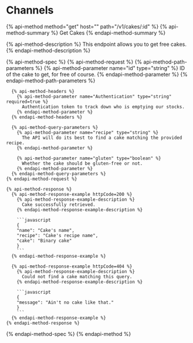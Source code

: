 # Channels

{% api-method method="get" host="" path="/v1/cakes/:id" %}
  {% api-method-summary %}
    Get Cakes
  {% endapi-method-summary %}

  {% api-method-description %}
    This endpoint allows you to get free cakes.
  {% endapi-method-description %}

  {% api-method-spec %}
    {% api-method-request %}
      {% api-method-path-parameters %}
        {% api-method-parameter name="id" type="string" %}
          ID of the cake to get, for free of course.
        {% endapi-method-parameter %}
      {% endapi-method-path-parameters %}

      {% api-method-headers %}
        {% api-method-parameter name="Authentication" type="string" required=true %}
          Authentication token to track down who is emptying our stocks.
        {% endapi-method-parameter %}
      {% endapi-method-headers %}

      {% api-method-query-parameters %}
        {% api-method-parameter name="recipe" type="string" %}
          The API will do its best to find a cake matching the provided recipe.
        {% endapi-method-parameter %}

        {% api-method-parameter name="gluten" type="boolean" %}
          Whether the cake should be gluten-free or not.
        {% endapi-method-parameter %}
      {% endapi-method-query-parameters %}
    {% endapi-method-request %}

    {% api-method-response %}
      {% api-method-response-example httpCode=200 %}
        {% api-method-response-example-description %}
          Cake successfully retrieved.
        {% endapi-method-response-example-description %}

        ```javascript
        {
        "name": "Cake's name",
        "recipe": "Cake's recipe name",
        "cake": "Binary cake"
        }
        ```
      {% endapi-method-response-example %}

      {% api-method-response-example httpCode=404 %}
        {% api-method-response-example-description %}
          Could not find a cake matching this query.
        {% endapi-method-response-example-description %}

        ```javascript
        {
        "message": "Ain't no cake like that."
        }
        ```
      {% endapi-method-response-example %}
    {% endapi-method-response %}
  {% endapi-method-spec %}
{% endapi-method %}
